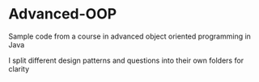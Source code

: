 # Advanced-OOP
Sample code from a course in advanced object oriented programming in Java

I split different design patterns and questions into their own folders for clarity
